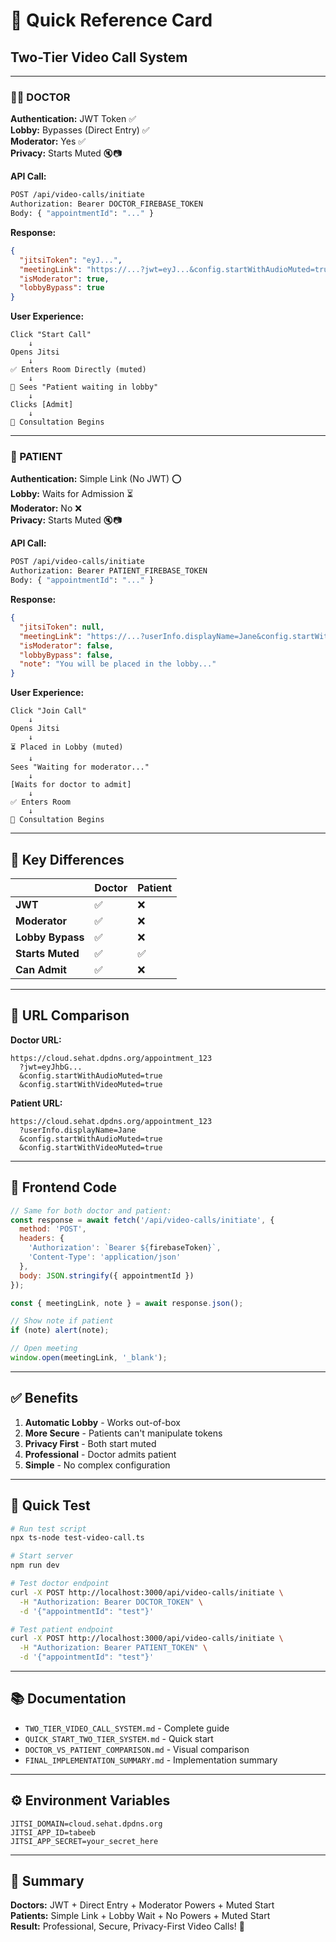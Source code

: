 # 🎴 Quick Reference Card

## Two-Tier Video Call System

---

### 👨‍⚕️ DOCTOR

**Authentication:** JWT Token ✅  
**Lobby:** Bypasses (Direct Entry) ✅  
**Moderator:** Yes ✅  
**Privacy:** Starts Muted 🔇📷

**API Call:**
```bash
POST /api/video-calls/initiate
Authorization: Bearer DOCTOR_FIREBASE_TOKEN
Body: { "appointmentId": "..." }
```

**Response:**
```json
{
  "jitsiToken": "eyJ...",
  "meetingLink": "https://...?jwt=eyJ...&config.startWithAudioMuted=true&config.startWithVideoMuted=true",
  "isModerator": true,
  "lobbyBypass": true
}
```

**User Experience:**
```
Click "Start Call"
    ↓
Opens Jitsi
    ↓
✅ Enters Room Directly (muted)
    ↓
🔔 Sees "Patient waiting in lobby"
    ↓
Clicks [Admit]
    ↓
🎉 Consultation Begins
```

---

### 👤 PATIENT

**Authentication:** Simple Link (No JWT) ⭕  
**Lobby:** Waits for Admission ⏳  
**Moderator:** No ❌  
**Privacy:** Starts Muted 🔇📷

**API Call:**
```bash
POST /api/video-calls/initiate
Authorization: Bearer PATIENT_FIREBASE_TOKEN
Body: { "appointmentId": "..." }
```

**Response:**
```json
{
  "jitsiToken": null,
  "meetingLink": "https://...?userInfo.displayName=Jane&config.startWithAudioMuted=true&config.startWithVideoMuted=true",
  "isModerator": false,
  "lobbyBypass": false,
  "note": "You will be placed in the lobby..."
}
```

**User Experience:**
```
Click "Join Call"
    ↓
Opens Jitsi
    ↓
⏳ Placed in Lobby (muted)
    ↓
Sees "Waiting for moderator..."
    ↓
[Waits for doctor to admit]
    ↓
✅ Enters Room
    ↓
🎉 Consultation Begins
```

---

## 🔑 Key Differences

| | Doctor | Patient |
|-|--------|---------|
| **JWT** | ✅ | ❌ |
| **Moderator** | ✅ | ❌ |
| **Lobby Bypass** | ✅ | ❌ |
| **Starts Muted** | ✅ | ✅ |
| **Can Admit** | ✅ | ❌ |

---

## 🔗 URL Comparison

**Doctor URL:**
```
https://cloud.sehat.dpdns.org/appointment_123
  ?jwt=eyJhbG...
  &config.startWithAudioMuted=true
  &config.startWithVideoMuted=true
```

**Patient URL:**
```
https://cloud.sehat.dpdns.org/appointment_123
  ?userInfo.displayName=Jane
  &config.startWithAudioMuted=true
  &config.startWithVideoMuted=true
```

---

## 📝 Frontend Code

```javascript
// Same for both doctor and patient:
const response = await fetch('/api/video-calls/initiate', {
  method: 'POST',
  headers: {
    'Authorization': `Bearer ${firebaseToken}`,
    'Content-Type': 'application/json'
  },
  body: JSON.stringify({ appointmentId })
});

const { meetingLink, note } = await response.json();

// Show note if patient
if (note) alert(note);

// Open meeting
window.open(meetingLink, '_blank');
```

---

## ✅ Benefits

1. **Automatic Lobby** - Works out-of-box
2. **More Secure** - Patients can't manipulate tokens
3. **Privacy First** - Both start muted
4. **Professional** - Doctor admits patient
5. **Simple** - No complex configuration

---

## 🧪 Quick Test

```bash
# Run test script
npx ts-node test-video-call.ts

# Start server
npm run dev

# Test doctor endpoint
curl -X POST http://localhost:3000/api/video-calls/initiate \
  -H "Authorization: Bearer DOCTOR_TOKEN" \
  -d '{"appointmentId": "test"}'

# Test patient endpoint
curl -X POST http://localhost:3000/api/video-calls/initiate \
  -H "Authorization: Bearer PATIENT_TOKEN" \
  -d '{"appointmentId": "test"}'
```

---

## 📚 Documentation

- `TWO_TIER_VIDEO_CALL_SYSTEM.md` - Complete guide
- `QUICK_START_TWO_TIER_SYSTEM.md` - Quick start
- `DOCTOR_VS_PATIENT_COMPARISON.md` - Visual comparison
- `FINAL_IMPLEMENTATION_SUMMARY.md` - Implementation summary

---

## ⚙️ Environment Variables

```env
JITSI_DOMAIN=cloud.sehat.dpdns.org
JITSI_APP_ID=tabeeb
JITSI_APP_SECRET=your_secret_here
```

---

## 🎯 Summary

**Doctors:** JWT + Direct Entry + Moderator Powers + Muted Start  
**Patients:** Simple Link + Lobby Wait + No Powers + Muted Start  
**Result:** Professional, Secure, Privacy-First Video Calls! 🎉
